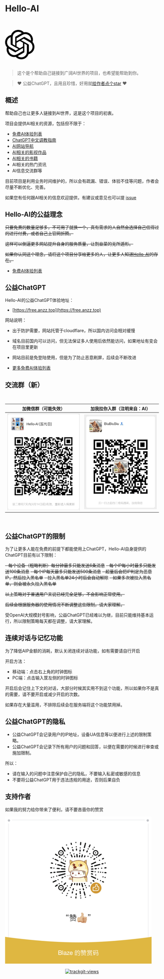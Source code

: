 # Hello-AI

<br />
<br />
<img alt="Hello-AI" src="/assets/img/logo.png" width="96" height="96">
<br />
<br />

> 这个是个帮助自己链接到广阔AI世界的项目，也希望能帮助到你。

> ❤️ 公益ChatGPT，且用且珍惜，好用就[给作者点个star](https://github.com/xxxily/hello-ai) ❤️

## 概述

帮助自己也让更多人链接到AI世界，这是这个项目的初衷。  

项目会提供AI相关的资源，包括但不限于：

- [免费AI体验列表](./home/FreeChatGPTSiteList.md)
- [ChatGPT中文调教指南](./home/chatgptPrompts.md)
- [AI网站导航](./home/navigation.md)
- [AI相关的影视作品](./home/film.md)
- [AI相关的书籍](./home/books.md)
- AI相关的热门资讯
- AI信息交流群等

目前项目是利用业务时间维护的，所以会有疏漏、错误、体验不佳等问题，作者会尽量不断优化、完善。  

如果您有任何跟AI相关的信息欢迎提供，有建议或意见也可以提 [issue](https://github.com/xxxily/hello-ai/issues)

## Hello-AI的公益理念

~~只要免费的数量足够多，不可用了就换一个，真有需求的人自然会选择自己信得过的进行付费，或者自己上官网折腾。~~  

~~这样可以倒逼更多网站提升自身的服务质量，让割韭菜的无所遁形。~~  

~~如果你认同这个理念，请将这个项目分享给更多的人，让更多人知道[Hello-AI](https://github.com/xxxily/hello-ai)的存在。~~  

- [免费AI体验列表](./home/FreeChatGPTSiteList.md)

## 公益ChatGPT

Hello-AI的公益ChatGPT体验地址：

- [https://free.anzz.top](https://free.anzz.top)  

网站说明：

- 出于防护需要，网站托管于cloudflare，所以国内访问会相对缓慢
- 域名目前国内可以访问，但无法保证多人使用后依然能访问，如果地址有变会在项目里更新
- 网站目前是免登陆使用，但是为了防止恶意刷屏，后续会不断改进

- [更多免费AI体验列表](./home/FreeChatGPTSiteList.md)

## 交流群（新）

<br />

| 加微信群（可能失效） | 加我拉你入群（注明来自：AI） |
| :----------------------------------------------------------: | :----------------------------------------------------------: |
| <img src="/assets/img/qun5.jpeg" width="280"/> | <img src="/assets/img/WeChat.jpg" width=280 /> |

<br />

## 公益ChatGPT的限制

为了让更多人能在免费的前提下都能使用上ChatGPT，Hello-AI自身提供的ChatGPT目前有以下限制：

~~- 每个设备（粗略判断）每分钟最多只能发送6条消息~~
~~- 每个IP每小时最多只能发送100条消息~~
~~- 每个IP每天最多只能发送500条消息~~
~~- 超量后会把IP判定为恶意IP，然后拉入黑名单~~
~~- 拉入黑名单24小时后会自动解除~~
~~- 如果多次被拉入黑名单，则会被永久拉入黑名单~~

~~以上策略对于普通用户来说已经完全足够，不会影响正常使用。~~  

~~后续会根据服务器的使用情况不断调整这些限制，请大家理解。~~  

受OpenAI大规模封号影响，公益ChatGPT已经难以为继，目前只能维持基本运行，所以限制策略每天都在调整，请大家理解。

## 连续对话与记忆功能

为了降低AIP金额的消耗，默认关闭连续对话功能，如有需要请自行开启  

开启方法：  

- 移动端：点击右上角的时钟图标
- PC端：点击输入筐左侧的时钟图标

开启后会记住上下文的对话，大部分时候其实用不到这个功能，所以如果你不是真的需要，请不要开启或减少开启的次数。  

如果存在大量滥用，不排除后续会在服务端将这个功能禁用掉。

## 公益ChatGPT的隐私

- 公益ChatGPT会记录用户的IP地址，设备UA信息等以便进行上述的限制策略。
- 公益ChatGPT会记录下所有用户的问题和回答，以便在需要的时候进行审查或施加限制。

所以：

- 请在输入的问题中注意保护自己的隐私，不要输入私密或敏感的信息
- 不要将公益ChatGPT用于违法违规的用途，否则后果自负

## 支持作者

如果我的努力给你带来了便利，请不要吝啬你的赞赏

<p>
  <a href="https://hello-ai.anzz.top/" target="_blank">
  <img src="/assets/img/donate.png" width=480 alt="如果我的努力给你带来了便利，请不要吝啬你的赞赏" />
  </a>
</p>

<p align="center">
  <a href="https://trackgit.com">
  <img src="https://us-central1-trackgit-analytics.cloudfunctions.net/token/ping/lfqoect790vifkbm5n8l" alt="trackgit-views" />
  </a>
</p>